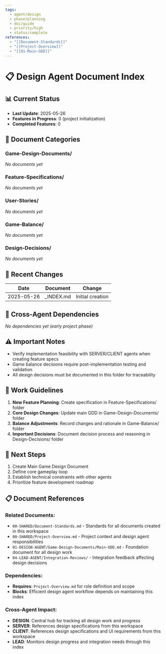 ```yaml
---
tags:
  - agent/design
  - phase/planning
  - doc/guide
  - priority/high
  - status/complete
references:
  - "[[Document-Standards]]"
  - "[[Project-Overview]]"
  - "[[01-Main-GDD]]"
---
```


# 📋 Design Agent Document Index

## 📊 Current Status
- **Last Update**: 2025-05-26
- **Features in Progress**: 0 (project initialization)
- **Completed Features**: 0

## 📁 Document Categories

### Game-Design-Documents/
*No documents yet*

### Feature-Specifications/
*No documents yet*

### User-Stories/
*No documents yet*

### Game-Balance/
*No documents yet*

### Design-Decisions/
*No documents yet*

## 🔄 Recent Changes
| Date | Document | Change |
|------|----------|--------|
| 2025-05-26 | _INDEX.md | Initial creation |

## 🔗 Cross-Agent Dependencies
*No dependencies yet (early project phase)*

## ⚠️ Important Notes
- Verify implementation feasibility with SERVER/CLIENT agents when creating feature specs
- Game balance decisions require post-implementation testing and validation
- All design decisions must be documented in this folder for traceability

## 📝 Work Guidelines
1. **New Feature Planning**: Create specification in Feature-Specifications/ folder
2. **Core Design Changes**: Update main GDD in Game-Design-Documents/ folder  
3. **Balance Adjustments**: Record changes and rationale in Game-Balance/ folder
4. **Important Decisions**: Document decision process and reasoning in Design-Decisions/ folder

## 🎯 Next Steps
1. Create Main Game Design Document
2. Define core gameplay loop
3. Establish technical constraints with other agents
4. Prioritize feature development roadmap

## 📋 Document References

### Related Documents:
- `00-SHARED/Document-Standards.md` - Standards for all documents created in this workspace
- `00-SHARED/Project-Overview.md` - Project context and design agent responsibilities
- `01-DESIGN-AGENT/Game-Design-Documents/Main-GDD.md` - Foundation document for all design work
- `04-LEAD-AGENT/Integration-Reviews/` - Integration feedback affecting design decisions

### Dependencies:
- **Requires**: `Project-Overview.md` for role definition and scope
- **Blocks**: Efficient design agent workflow depends on maintaining this index

### Cross-Agent Impact:
- **DESIGN**: Central hub for tracking all design work and progress
- **SERVER**: References design specifications from this workspace
- **CLIENT**: References design specifications and UI requirements from this workspace
- **LEAD**: Monitors design progress and integration needs through this index
